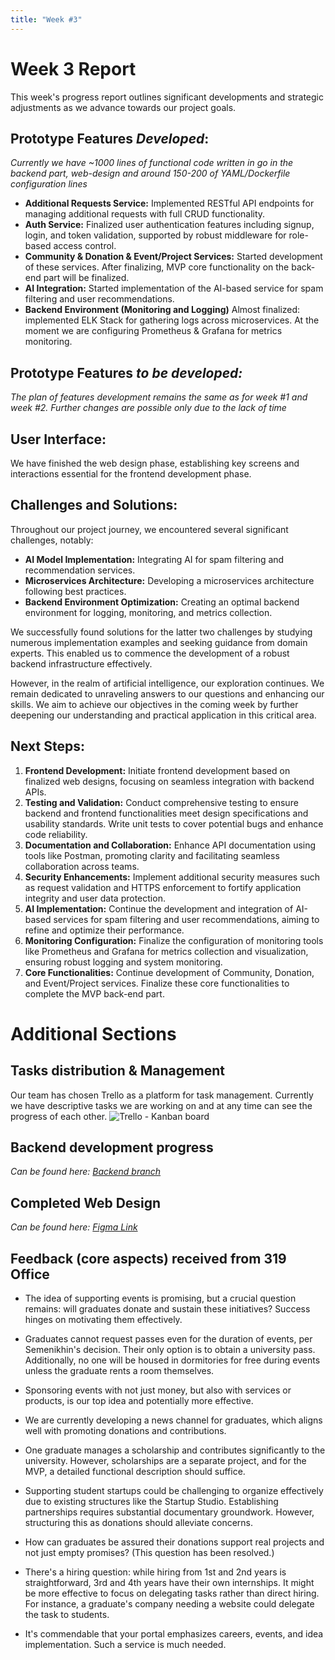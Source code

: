 ```yaml
---
title: "Week #3"
---
```


# Week 3 Report

This week's progress report outlines significant developments and strategic adjustments as we advance towards our project goals.

## Prototype Features *Developed*:
*Currently we have ~1000 lines of functional code written in go in the backend part, web-design and around 150-200 of YAML/Dockerfile configuration lines*
- **Additional Requests Service:** Implemented RESTful API endpoints for managing additional requests with full CRUD functionality.
- **Auth Service:** Finalized user authentication features including signup, login, and token validation, supported by robust middleware for role-based access control.
- **Community & Donation & Event/Project Services:** Started development of these services. After finalizing, MVP core functionality on the back-end part will be finalized.
- **AI Integration:** Started implementation of the AI-based service for spam filtering and user recommendations.
- **Backend Environment (Monitoring and Logging)** Almost finalized: implemented ELK Stack for gathering logs across microservices. At the moment we are configuring Prometheus & Grafana for metrics monitoring.

## Prototype Features *to be developed:*
*The plan of features development remains the same as for week #1 and week #2. Further changes are possible only due to the lack of time*

## User Interface:
We have finished the web design phase, establishing key screens and interactions essential for the frontend development phase.

## Challenges and Solutions:
Throughout our project journey, we encountered several significant challenges, notably:

- **AI Model Implementation:** Integrating AI for spam filtering and recommendation services.
- **Microservices Architecture:** Developing a microservices architecture following best practices.
- **Backend Environment Optimization:** Creating an optimal backend environment for logging, monitoring, and metrics collection.

We successfully found solutions for the latter two challenges by studying numerous implementation examples and seeking guidance from domain experts. This enabled us to commence the development of a robust backend infrastructure effectively.

However, in the realm of artificial intelligence, our exploration continues. We remain dedicated to unraveling answers to our questions and enhancing our skills. We aim to achieve our objectives in the coming week by further deepening our understanding and practical application in this critical area.

## Next Steps:
1. **Frontend Development:** Initiate frontend development based on finalized web designs, focusing on seamless integration with backend APIs.
2. **Testing and Validation:** Conduct comprehensive testing to ensure backend and frontend functionalities meet design specifications and usability standards. Write unit tests to cover potential bugs and enhance code reliability.
3. **Documentation and Collaboration:** Enhance API documentation using tools like Postman, promoting clarity and facilitating seamless collaboration across teams.
4. **Security Enhancements:** Implement additional security measures such as request validation and HTTPS enforcement to fortify application integrity and user data protection.
5. **AI Implementation:** Continue the development and integration of AI-based services for spam filtering and user recommendations, aiming to refine and optimize their performance.
6. **Monitoring Configuration:** Finalize the configuration of monitoring tools like Prometheus and Grafana for metrics collection and visualization, ensuring robust logging and system monitoring.
7. **Core Functionalities:** Continue development of Community, Donation, and Event/Project services. Finalize these core functionalities to complete the MVP back-end part.

# Additional Sections

## Tasks distribution & Management
Our team has chosen Trello as a platform for task management. Currently we have descriptive tasks we are working on and at any time can see the progress of each other.
![Trello - Kanban board](/2024/AlumniPortal-Innopolis/TrelloBoardw3.png)

## Backend development progress
*Can be found here: [Backend branch](https://github.com/IU-Capstone-Project-2024/AlumniPortal-Innopolis/tree/backend_services)*

## Completed Web Design
*Can be found here: [Figma Link](https://www.figma.com/design/SfF0bsqgwOKq8h1XcPZ87I/Untitled?node-id=0-1&t=1AkJuqLnqNlBNXH5-0)*

## Feedback (core aspects) received from 319 Office

- The idea of supporting events is promising, but a crucial question remains: will graduates donate and sustain these initiatives? Success hinges on motivating them effectively.

- Graduates cannot request passes even for the duration of events, per Semenikhin's decision. Their only option is to obtain a university pass. Additionally, no one will be housed in dormitories for free during events unless the graduate rents a room themselves.

- Sponsoring events with not just money, but also with services or products, is our top idea and potentially more effective.

- We are currently developing a news channel for graduates, which aligns well with promoting donations and contributions.

- One graduate manages a scholarship and contributes significantly to the university. However, scholarships are a separate project, and for the MVP, a detailed functional description should suffice.

- Supporting student startups could be challenging to organize effectively due to existing structures like the Startup Studio. Establishing partnerships requires substantial documentary groundwork. However, structuring this as donations should alleviate concerns.

- How can graduates be assured their donations support real projects and not just empty promises? (This question has been resolved.)

- There's a hiring question: while hiring from 1st and 2nd years is straightforward, 3rd and 4th years have their own internships. It might be more effective to focus on delegating tasks rather than direct hiring. For instance, a graduate's company needing a website could delegate the task to students.

- It's commendable that your portal emphasizes careers, events, and idea implementation. Such a service is much needed.